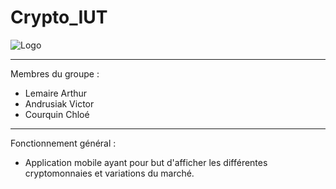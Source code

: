 # Crypto_IUT

![Logo](https://cryptofr.com/assets/uploads/profile/8580-profileavatar.png)

 ---------------------------
 
Membres du groupe :
  - Lemaire Arthur
  - Andrusiak Victor
  - Courquin Chloé
  
 ---------------------------
 
 Fonctionnement général :
  - Application mobile ayant pour but d'afficher les différentes cryptomonnaies et variations du marché.
